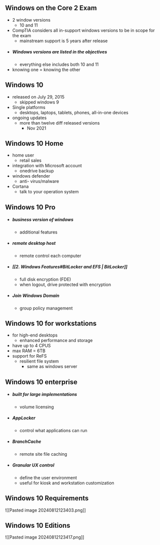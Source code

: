 ## Windows on the Core 2 Exam
- 2 window versions
	- 10 and 11
- CompTIA considers all in-support windows versions to be in scope for the exam
	- mainstream support is 5 years after release
- ##### Windows versions are listed in the objectives
	- everything else includes both 10 and 11
- knowing one = knowing the other

## Windows 10
- released on July 29, 2015
	- skipped windows 9
- Single platforms
	- desktops, laptops, tablets, phones, all-in-one devices
- ongoing updates
	- more than twelve diff released versions
		- Nov 2021

## Windows 10 Home
- home user
	- retail sales
- integration with Microsoft account
	- onedrive backup
- windows defender
	- anti- virus/malware
- Cortana
	- talk to your operation system
## Windows 10 Pro
- ##### business version of windows
	- additional features
- #####  remote desktop host
	- remote control each computer
- ##### [[2. Windows Features#BitLocker and EFS | BitLocker]]
	- full disk encryption (FDE)
	- when logout, drive protected with encryption
- ##### Join Windows Domain
	- group policy management

## Windows 10 for workstations
- for high-end desktops
	- enhanced performance and storage 
- have up to 4 CPUS
- max RAM = 6TB
- support for ReFS
	- resilient file system 
		- same as windows server

## Windows 10 enterprise
- ##### built for large implementations
	- volume licensing
- ##### AppLocker
	- control what applications can run 
- ##### BranchCache
	- remote site file caching
- ##### Granular UX control
	- define the user environment 
	- useful for kiosk and workstation customization


## Windows 10 Requirements 
![[Pasted image 20240812123403.png]]

## Windows 10 Editions
![[Pasted image 20240812123417.png]]